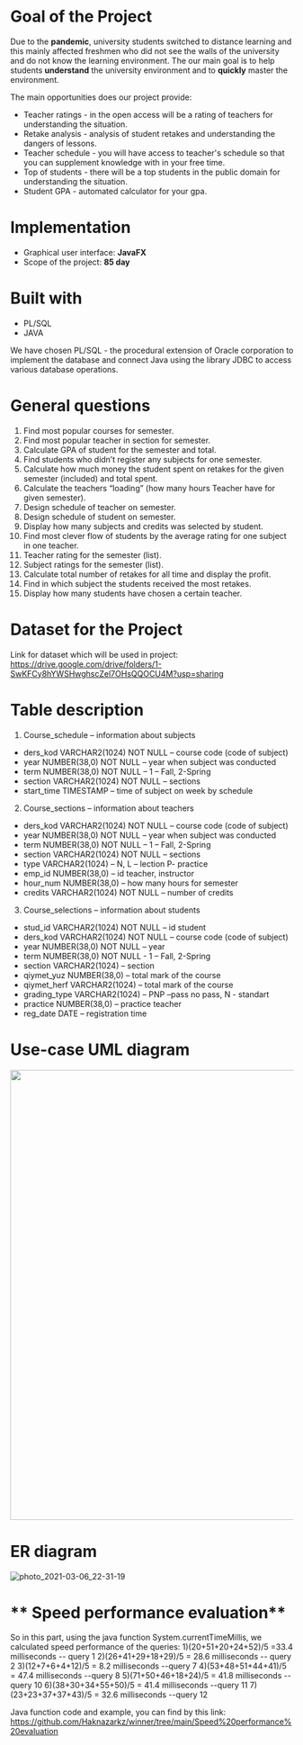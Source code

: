 # **Goal of the Project**
Due to the **pandemic**, university students switched to distance learning and this mainly affected freshmen who did not see the walls of the university and do not know the learning environment.
The our main goal is to help students **understand** the university environment and to **quickly** master the environment.

The main opportunities does our project provide:
  * Teacher ratings - in the open access will be a rating of teachers for understanding the situation.
  * Retake analysis - analysis of student retakes and understanding the dangers of lessons.
  * Teacher schedule - you will have access to teacher's schedule so that you can supplement knowledge with in your free time.
  * Top of students - there will be a top students in the public domain for understanding the situation.
  * Student GPA - automated calculator for your gpa.


# **Implementation**
  * Graphical user interface: **JavaFX**
  * Scope of the project: **85 day**
  

# **Built with**
  * PL/SQL
  * JAVA
  
  We have chosen PL/SQL - the procedural extension of Oracle corporation to implement the database and connect Java using the library JDBC to access various database operations.
  
 # **General questions**
 1. Find most popular courses for semester. 
 2. Find most popular teacher in section for semester.
 3. Calculate GPA of student for the semester and total.
 4. Find students who didn’t register any subjects for one semester.
 5. Calculate how much money the student spent on retakes for the given semester (included) and total spent.
 6. Calculate the teachers “loading” (how many hours Teacher have for given semester).
 7. Design schedule of teacher on semester.
 8. Design schedule of student on semester.
 9. Display how many subjects and credits was selected by student.
 10. Find most clever flow of students by the average rating for one subject in one teacher.
 11. Teacher rating for the semester (list).
 12. Subject ratings for the semester (list).
 13. Calculate total number of retakes for all time and display the profit.
 14. Find in which subject the students received the most retakes.
 15. Display how many students have chosen a certain teacher.
 
 # **Dataset for the Project** 
 Link for dataset which will be used in project: 
 https://drive.google.com/drive/folders/1-SwKFCy8hYWSHwghscZel7OHsQQOCU4M?usp=sharing
 
 # **Table description** 
 1. Course_schedule – information about subjects
* ders_kod VARCHAR2(1024) NOT NULL – course code (code of subject)
* year NUMBER(38,0) NOT NULL – year when subject was conducted
* term NUMBER(38,0) NOT NULL – 1 – Fall, 2-Spring
* section VARCHAR2(1024) NOT NULL – sections 
* start_time TIMESTAMP – time of subject on week by schedule

 2. Course_sections – information about teachers
* ders_kod VARCHAR2(1024) NOT NULL – course code (code of subject)
* year NUMBER(38,0) NOT NULL – year when subject was conducted
* term NUMBER(38,0) NOT NULL – 1 – Fall, 2-Spring
* section VARCHAR2(1024) NOT NULL – sections
* type VARCHAR2(1024) – N, L – lection P- practice
* emp_id NUMBER(38,0) – id teacher, instructor
* hour_num NUMBER(38,0) – how many hours for semester
* credits VARCHAR2(1024) NOT NULL – number of credits

3. Course_selections – information about students
* stud_id VARCHAR2(1024) NOT NULL – id student
* ders_kod VARCHAR2(1024) NOT NULL – course code (code of subject)
* year NUMBER(38,0) NOT NULL – year
* term NUMBER(38,0) NOT NULL - 1 – Fall, 2-Spring
* section VARCHAR2(1024) – section
* qiymet_yuz NUMBER(38,0) – total mark of the course
* qiymet_herf VARCHAR2(1024) – total mark of the course
* grading_type VARCHAR2(1024) – PNP –pass no pass, N - standart
* practice NUMBER(38,0) – practice teacher
* reg_date DATE – registration time

# **Use-case UML diagram**
<p align="center">
  <img src="https://user-images.githubusercontent.com/49248372/109021122-caaeb380-76e4-11eb-9efa-8583485f0727.jpg" width="1250" height="800" title="Use-case UML diagram">
</p>


# **ER diagram**
![photo_2021-03-06_22-31-19](https://user-images.githubusercontent.com/49248372/110213784-b67c6a80-7ecb-11eb-9bdc-d68fd20e5c95.jpg)



# ** Speed performance evaluation**
So in this part, using the java function System.currentTimeMillis, we calculated speed performance of the queries:
1)(20+51+20+24+52)/5 =33.4 milliseconds 	-- query 1
2)(26+41+29+18+29)/5 = 28.6 milliseconds	-- query 2
3)(12+7+6+4+12)/5 = 8.2 milliseconds		--query 7
4)(53+48+51+44+41)/5 = 47.4 milliseconds	--query 8
5)(71+50+46+18+24)/5 = 41.8 milliseconds	--query 10
6)(38+30+34+55+50)/5 = 41.4 milliseconds	--query 11
7)(23+23+37+37+43)/5 = 32.6 milliseconds	--query 12

Java function code and example, you can find by this link: https://github.com/Haknazarkz/winner/tree/main/Speed%20performance%20evaluation

